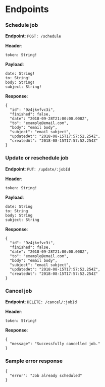 # Endpoints
### Schedule job
**Endpoint**:  `POST: /schedule`

**Header**:

    token: String!

**Payload**:

    date: String!
    to: String!
    body: String!
    subject: String!

**Response**:

    {
      "id": "9z4jkvfvc3i",
      "finished": false,
      "date": "2018-09-28T21:00:00.000Z",
      "to": "example@email.com",
      "body": "email body",
      "subject": "email subject",
      "updatedAt": "2018-08-15T17:57:52.254Z",
      "createdAt": "2018-08-15T17:57:52.254Z"
    }

### Update or reschedule job
**Endpoint**:  `PUT: /update/:jobId`

**Header**:

    token: String!

**Payload**:

    date: String
    to: String
    body: String
    subject: String

**Response**:

    {
      "id": "9z4jkvfvc3i",
      "finished": false,
      "date": "2018-09-28T21:00:00.000Z",
      "to": "example@email.com",
      "body": "email body",
      "subject": "email subject",
      "updatedAt": "2018-08-15T17:57:52.254Z",
      "createdAt": "2018-08-15T17:57:52.254Z"
    }

### Cancel job
**Endpoint**:  `DELETE: /cancel/:jobId`

**Header**:

    token: String!

**Response**:

    {
      "message": "Successfully cancelled job."
    }

### Sample error response
    {
      "error": "Job already scheduled"
    }
